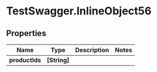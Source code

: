 # TestSwagger.InlineObject56

## Properties

Name | Type | Description | Notes
------------ | ------------- | ------------- | -------------
**productIds** | **[String]** |  | 


